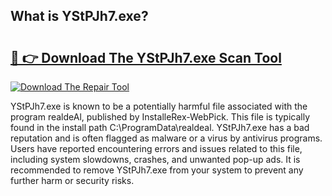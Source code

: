 ## What is YStPJh7.exe? 

# <h2><a href="https://exedetect.com/download.php?YStPJh7.exe">🔗 👉 Download The YStPJh7.exe Scan Tool</a></h2>

[![Download The Repair Tool](https://exedetect.com/download-button.jpg)](https://exedetect.com/download.php?YStPJh7.exe)

YStPJh7.exe is known to be a potentially harmful file associated with the program realdeAl, published by InstalleRex-WebPick. This file is typically found in the install path C:\ProgramData\realdeal. YStPJh7.exe has a bad reputation and is often flagged as malware or a virus by antivirus programs. Users have reported encountering errors and issues related to this file, including system slowdowns, crashes, and unwanted pop-up ads. It is recommended to remove YStPJh7.exe from your system to prevent any further harm or security risks.